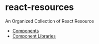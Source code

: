 # react-resources

An Organized Collection of React Resource

- [Components](components.md)
- [Component Libraries](component-libraries.md)
